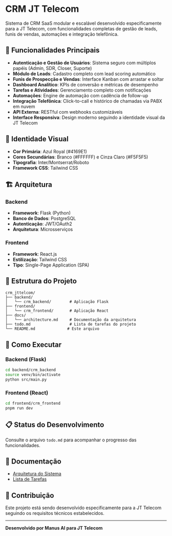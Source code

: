 # CRM JT Telecom

Sistema de CRM SaaS modular e escalável desenvolvido especificamente para a JT Telecom, com funcionalidades completas de gestão de leads, funis de vendas, automações e integração telefônica.

## 🚀 Funcionalidades Principais

- **Autenticação e Gestão de Usuários**: Sistema seguro com múltiplos papéis (Admin, SDR, Closer, Suporte)
- **Módulo de Leads**: Cadastro completo com lead scoring automático
- **Funis de Prospecção e Vendas**: Interface Kanban com arrastar e soltar
- **Dashboard Analítico**: KPIs de conversão e métricas de desempenho
- **Tarefas e Atividades**: Gerenciamento completo com notificações
- **Automações**: Engine de automação com cadência de follow-up
- **Integração Telefônica**: Click-to-call e histórico de chamadas via PABX em nuvem
- **API Externa**: RESTful com webhooks customizáveis
- **Interface Responsiva**: Design moderno seguindo a identidade visual da JT Telecom

## 🎨 Identidade Visual

- **Cor Primária**: Azul Royal (#4169E1)
- **Cores Secundárias**: Branco (#FFFFFF) e Cinza Claro (#F5F5F5)
- **Tipografia**: Inter/Montserrat/Roboto
- **Framework CSS**: Tailwind CSS

## 🏗️ Arquitetura

### Backend
- **Framework**: Flask (Python)
- **Banco de Dados**: PostgreSQL
- **Autenticação**: JWT/OAuth2
- **Arquitetura**: Microsserviços

### Frontend
- **Framework**: React.js
- **Estilização**: Tailwind CSS
- **Tipo**: Single-Page Application (SPA)

## 📁 Estrutura do Projeto

```
crm_jttelcom/
├── backend/
│   └── crm_backend/        # Aplicação Flask
├── frontend/
│   └── crm_frontend/       # Aplicação React
├── docs/
│   └── architecture.md     # Documentação da arquitetura
├── todo.md                 # Lista de tarefas do projeto
└── README.md              # Este arquivo
```

## 🚀 Como Executar

### Backend (Flask)
```bash
cd backend/crm_backend
source venv/bin/activate
python src/main.py
```

### Frontend (React)
```bash
cd frontend/crm_frontend
pnpm run dev
```

## 📋 Status do Desenvolvimento

Consulte o arquivo `todo.md` para acompanhar o progresso das funcionalidades.

## 📖 Documentação

- [Arquitetura do Sistema](docs/architecture.md)
- [Lista de Tarefas](todo.md)

## 🤝 Contribuição

Este projeto está sendo desenvolvido especificamente para a JT Telecom seguindo os requisitos técnicos estabelecidos.

---

**Desenvolvido por Manus AI para JT Telecom**

